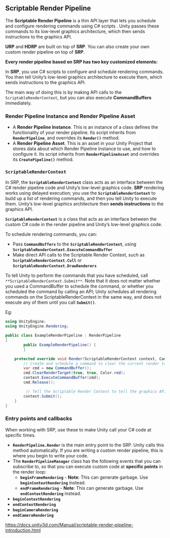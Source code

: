 ## Scriptable Render Pipeline

The **Scriptable Render Pipeline** is a thin API layer that lets you schedule and configure rendering commands using C# scripts
. Unity passes these commands to its low-level graphics architecture, which then sends instructions to the graphics API.

**URP** and **HDRP** are built on top of **SRP**. You can also create your own custom render pipeline on top of **SRP**.

**Every render pipeline based on SRP has two key customized elements:**


In **SRP**, you use C# scripts to configure and schedule rendering commands. You then tell Unity’s low-level graphics architecture to execute them, which sends instructions to the graphics API.

The main way of doing this is by making API calls to the `ScriptableRenderContext`, but you can also execute **CommandBuffers** immediately.

### Render Pipeline Instance and Render Pipeline Asset
- A **Render Pipeline Instance**. 
  This is an instance of a class defines the functionality of your render pipeline. Its script inherits from **`RenderPipeline`**, and overrides its **`Render()`** method.
- A **Render Pipeline Asset**. This is an asset in your Unity Project that stores data about which Render Pipeline Instance to use, and how to configure it. Its script inherits from **`RenderPipelineAsset`** and overrides its **`CreatePipeline()`** method.


###  `ScriptableRenderContext`
In SRP, the **`ScriptableRenderContext`** class acts as an interface between the C# render pipeline code and Unity’s low-level graphics code. **SRP** rendering works using delayed execution; you use the **`ScriptableRenderContext`** to build up a list of rendering commands, and then you tell Unity to execute them. Unity’s low-level graphics architecture then **sends instructions** to the graphics API.

**`ScriptableRenderContext`** is a class that acts as an interface between the custom C# code in the render pipeline and Unity’s low-level graphics code.

To schedule rendering commands, you can:

- Pass **`CommandBuffers`** to the **`ScriptableRenderContext`**, using **`ScriptableRenderContext.ExecuteCommandBuffer`**
- Make direct API calls to the Scriptable Render Context, such as **`ScriptableRenderContext.Cull`** or **`ScriptableRenderContext.DrawRenderers`**

To tell Unity to perform the commands that you have scheduled, call `**ScriptableRenderContext.Submit**`. Note that it does not matter whether you used a CommandBuffer to schedule the command, or whether you scheduled the command by calling an API; Unity schedules all rendering commands on the ScriptableRenderContext in the same way, and does not execute any of them until you call **`Submit()`**.


Eg:
```cs
using UnityEngine;
using UnityEngine.Rendering;

public class ExampleRenderPipeline : RenderPipeline
{
        public ExampleRenderPipeline() {
        }

    protected override void Render(ScriptableRenderContext context, Camera[] cameras) {
        // Create and schedule a command to clear the current render target
        var cmd = new CommandBuffer();
        cmd.ClearRenderTarget(true, true, Color.red);
        context.ExecuteCommandBuffer(cmd);
        cmd.Release();

         // Tell the Scriptable Render Context to tell the graphics API to perform the scheduled commands
        context.Submit();
    }
}
```

### Entry points and callbacks
When working with SRP, use these to make Unity call your C# code at specific times.

- **`RenderPipeline.Render`** is the main entry point to the SRP. Unity calls this method automatically. If you are writing a custom render pipeline, this is where you begin to write your code.
- The **`RenderPipelineManager`** class has the following events that you can subscribe to, so that you can execute custom code at **specific points** in the render loop:
  - **`beginFrameRendering`** - **Note**: This can generate garbage. Use **`beginContextRendering`** instead.
  - **`endFrameRendering`** - **Note**: This can generate garbage. Use **`endContextRendering`** instead.
- **`beginContextRendering`**
- **`endContextRendering`**
- **`beginCameraRendering`**
- **`endCameraRendering`**



https://docs.unity3d.com/Manual/scriptable-render-pipeline-introduction.html


